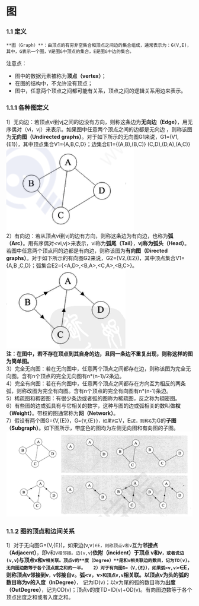 # 图
### 1.1 定义
    **图（Graph）**：由顶点的有穷非空集合和顶点之间边的集合组成，通常表示为：G(V,E)，其中，G表示一个图，V是图G中顶点的集合，E是图G中边的集合。  
注意点：  
* 图中的数据元素被称为**顶点（vertex）**；  
* 在图的结构中，不允许没有顶点；  
* 图中，任意两个顶点之间都可能有关系，顶点之间的逻辑关系用边来表示。  
### 1.1.1 各种图定义
1）无向边：若顶点vi到vj之间的边没有方向，则称这条边为**无向边（Edge）**，用无序偶对（vi，vj）来表示。如果图中任意两个顶点之间的边都是无向边
，则称该图为**无向图（Undirected graphs）**。对于如下所示的无向图G1来说，G1=(V1,{E1})，其中顶点集合V1={A,B,C,D}；边集合E1={(A,B),(B,C)}
(C,D),(D,A),(A,C)}  
![avatar](https://github.com/VSchenlj/dataStruct/blob/master/graph/%E6%97%A0%E5%90%91%E5%9B%BE.png)  
2）有向边：若从顶点vi到vj的边有方向，则称这条边为有向边，也称为**弧（Arc）**。用有序偶对<vi,vj>来表示，vi称为**弧尾（Tail）**，**vj称为弧头（Head）**。
若图中任意两个顶点间的边都是有向边，则称该图为**有向图（Directed graphs）**。对于如下所示的有向图G2来说，G2=(V2,{E2})，其中顶点集合V1={A,B
,C,D}；弧集合E2={<A,D>,<B,A>,<C,A>,<B,C>}。  
![avatar](https://github.com/VSchenlj/dataStruct/blob/master/graph/%E6%9C%89%E5%90%91%E5%9B%BE.png)  
**注：在图中，若不存在顶点到其自身的边，且同一条边不重复出现，则称这样的图为简单图。**  
3）完全无向图：若在无向图中，任意两个顶点之间都存在边，则称该图为完全无向图。含有n个顶点的完全无向图有n*(n-1)/2条边。  
4）完全有向图：若在有向图中，任意两个顶点之间都存在方向互为相反的两条弧，则称改图为完全有向图。含有n个顶点的完全有向图有n*(n-1)条边。  
5）稀疏图和稠密图：有很少条边或者弧的图称为稀疏图，反之称为稠密图。  
6）有些图的边或弧具有与它相关的数字，这种与图的边或弧相关的数叫做**权（Weight）**。带权的图通常称为**网（Network）**。  
7）假设有两个图G={V,{E}}，G`={V`,{E`}}，如果V`⊆V，E`⊆E，则称G`为G的**子图（Subgraph）**。如下图所示，带底色的图均为左侧无向图和有向图的子图。  
![avatar](https://github.com/VSchenlj/dataStruct/blob/master/graph/%E5%AD%90%E5%9B%BE.png)  
### 1.1.2 图的顶点和边间关系
1）对于无向图G=(V,{E})，如果边(v,v`)∈E，则称顶点v和v`互为**邻接点（Adjacent）**，即v和v`相邻接。边(v,v`)**依附（incident）**于顶点
v和v`，或者说边(v,v`)与顶点v和v`相关联。顶点v的**度（Degree）**是和v相关联边的数目，记为TD(v)。无向图边数等于各个顶点度之和的一半。  
2）对于有向图G=（V,{E}），如果弧<v,v`>∈E，则称顶点v邻接到v`，v`邻接自v。弧<v，v`>和顶点v,v`相关联。以顶点v为头的弧的数目称为v的**入度（InDegree）**，
记为ID(v)；以v为尾的弧的数目称为**出度（OutDegree）**，记为OD(v)；顶点v的度TD=ID(v)+OD(v)。有向图边数等于各个顶点出度之和或者入度之和。
